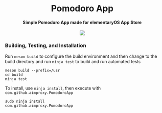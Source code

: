 <h1 align="center">
  Pomodoro App
</h1>

<h4 align="center">
  Simple Pomodoro App made for elementaryOS App Store
</h4>

<div align="center">
  <img src="https://raw.githubusercontent.com/aimproxy/PomodoroApp/master/media/Screenshot.png">
</div>

### Building, Testing, and Installation

Run `meson build` to configure the build environment and then change to the build directory and run `ninja test` to build and run automated tests

    meson build --prefix=/usr
    cd build
    ninja test

To install, use `ninja install`, then execute with `com.github.aimproxy.PomodoroApp`

    sudo ninja install
    com.github.aimproxy.PomodoroApp

